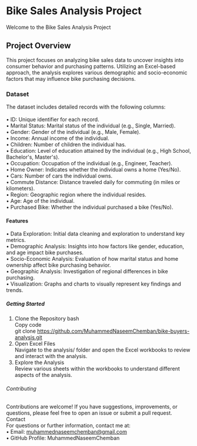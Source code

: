 # Bike Sales Analysis Project
Welcome to the Bike Sales Analysis Project
## Project Overview
This project focuses on analyzing bike sales data to uncover insights into consumer behavior and purchasing patterns. Utilizing an Excel-based approach, the analysis explores various demographic and socio-economic factors that may influence bike purchasing decisions.
### Dataset
The dataset includes detailed records with the following columns: <br/><br/>
•	ID: Unique identifier for each record.<br/>
•	Marital Status: Marital status of the individual (e.g., Single, Married).<br/>
•	Gender: Gender of the individual (e.g., Male, Female).<br/>
•	Income: Annual income of the individual.<br/>
•	Children: Number of children the individual has.<br/>
•	Education: Level of education attained by the individual (e.g., High School, Bachelor's, Master's).<br/>
•	Occupation: Occupation of the individual (e.g., Engineer, Teacher).<br/>
•	Home Owner: Indicates whether the individual owns a home (Yes/No).<br/>
•	Cars: Number of cars the individual owns.<br/>
•	Commute Distance: Distance traveled daily for commuting (in miles or kilometers).<br/>
•	Region: Geographic region where the individual resides.<br/>
•	Age: Age of the individual.<br/>
•	Purchased Bike: Whether the individual purchased a bike (Yes/No).<br/>
#### Features
•	Data Exploration: Initial data cleaning and exploration to understand key metrics.<br/>
•	Demographic Analysis: Insights into how factors like gender, education, and age impact bike purchases.<br/>
•	Socio-Economic Analysis: Evaluation of how marital status and home ownership affect bike purchasing behavior.<br/>
•	Geographic Analysis: Investigation of regional differences in bike purchasing.<br/>
•	Visualization: Graphs and charts to visually represent key findings and trends.<br/>
##### Getting Started 
1.	Clone the Repository
bash<br/>
Copy code<br/>
git clone https://github.com/MuhammedNaseemChemban/bike-buyers-analysis.git<br/>
2.	Open Excel Files<br/>
Navigate to the analysis/ folder and open the Excel workbooks to review and interact with the analysis.<br/>
3.	Explore the Analysis<br/>
Review various sheets within the workbooks to understand different aspects of the analysis.
###### Contributing
Contributions are welcome! If you have suggestions, improvements, or questions, please feel free to open an issue or submit a pull request.<br/>
Contact<br/>
For questions or further information, contact me at:<br/>
•	Email: muhammednaseemchemban@gmail.com<br/>
•	GitHub Profile: MuhammedNaseemChemban<br/>


